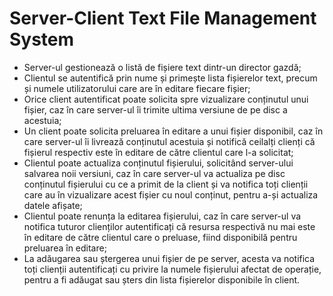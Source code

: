 # Server-Client Text File Management System

- Server-ul gestionează o listă de fișiere text dintr-un director gazdă;
- Clientul se autentifică prin nume și primește lista fișierelor text, precum și numele utilizatorului care are în editare fiecare fișier;
- Orice client autentificat poate solicita spre vizualizare conținutul unui fișier, caz în care server-ul îi trimite ultima versiune de pe disc a acestuia;
- Un client poate solicita preluarea în editare a unui fișier disponibil, caz în care server-ul îi livrează conținutul acestuia și notifică ceilalți clienți că fișierul respectiv este în editare de către clientul care l-a solicitat;
- Clientul poate actualiza conținutul fișierului, solicitând server-ului salvarea noii versiuni, caz în care server-ul va actualiza pe disc conținutul fișierului cu ce a primit de la client și va notifica toți clienții care au în vizualizare acest fișier cu noul conținut, pentru a-și actualiza datele afișate;
- Clientul poate renunța la editarea fișierului, caz în care server-ul va notifica tuturor clienților autentificați că resursa respectivă nu mai este în editare de către clientul care o preluase, fiind disponibilă pentru preluarea în editare;
- La adăugarea sau ștergerea unui fișier de pe server, acesta va notifica toți clienții autentificați cu privire la numele fișierului afectat de operație, pentru a fi adăugat sau șters din lista fișierelor disponibile în client.
